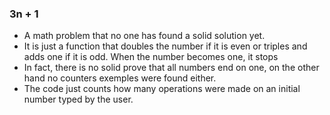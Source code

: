 ### 3n + 1
- A math problem that no one has found a solid solution yet.
- It is just a function that doubles the number if it is even or triples and adds one if it is odd.
  When the number becomes one, it stops
- In fact, there is no solid prove that all numbers end on one, on the other hand no counters exemples were found either.
- The code just counts how many operations were made on an initial number typed by the user.

